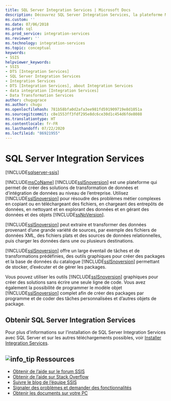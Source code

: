 ```yaml
---
title: SQL Server Integration Services | Microsoft Docs
description: Découvrez SQL Server Integration Services, la plateforme Microsoft qui permet de créer des solutions de transformation et d’intégration de données au niveau de l’entreprise.
ms.custom: ''
ms.date: 07/06/2018
ms.prod: sql
ms.prod_service: integration-services
ms.reviewer: ''
ms.technology: integration-services
ms.topic: conceptual
keywords:
- SSIS
helpviewer_keywords:
- SSIS
- DTS [Integration Services]
- SQL Server Integration Services
- Integration Services
- DTS [Integration Services], about Integration Services
- data integration [Integration Services]
- Data Transformation Services
author: chugugrace
ms.author: chugu
ms.openlocfilehash: 781b58bfa0d2afa3ee981fd591909719e8d1051a
ms.sourcegitcommit: c8e1553ff3fdf295e8dc6ce30d1c454d6fde8088
ms.translationtype: HT
ms.contentlocale: fr-FR
ms.lasthandoff: 07/22/2020
ms.locfileid: "86921955"
---
```

# <a name="sql-server-integration-services"></a>SQL Server Integration Services

[!INCLUDE[sqlserver-ssis](../includes/applies-to-version/sqlserver-ssis.md)]



[!INCLUDE[msCoName](../includes/msconame-md.md)] [!INCLUDE[ssISnoversion](../includes/ssisnoversion-md.md)] est une plateforme qui permet de créer des solutions de transformation de données et d’intégration de données au niveau de l’entreprise. Utilisez [!INCLUDE[ssISnoversion](../includes/ssisnoversion-md.md)] pour résoudre des problèmes métier complexes en copiant ou en téléchargeant des fichiers, en chargeant des entrepôts de données, en nettoyant et en explorant des données et en gérant des données et des objets [!INCLUDE[ssNoVersion](../includes/ssnoversion-md.md)].

[!INCLUDE[ssISnoversion](../includes/ssisnoversion-md.md)] peut extraire et transformer des données provenant d’une grande variété de sources, par exemple des fichiers de données XML, des fichiers plats et des sources de données relationnelles, puis charger les données dans une ou plusieurs destinations.

[!INCLUDE[ssISnoversion](../includes/ssisnoversion-md.md)] offre un large éventail de tâches et de transformations prédéfinies, des outils graphiques pour créer des packages et la base de données du catalogue [!INCLUDE[ssISnoversion](../includes/ssisnoversion-md.md)] permettant de stocker, d’exécuter et de gérer les packages.

Vous pouvez utiliser les outils [!INCLUDE[ssISnoversion](../includes/ssisnoversion-md.md)] graphiques pour créer des solutions sans écrire une seule ligne de code. Vous avez également la possibilité de programmer le modèle objet [!INCLUDE[ssISnoversion](../includes/ssisnoversion-md.md)] complet afin de créer des packages par programme et de coder des tâches personnalisées et d’autres objets de package.

## <a name="get-sql-server-integration-services"></a>Obtenir SQL Server Integration Services

Pour plus d’informations sur l’installation de SQL Server Integration Services avec SQL Server et sur les autres téléchargements possibles, voir [Installer Integration Services](install-windows/install-integration-services.md).

##  <a name="info_tip-resources"></a>![info_tip](../sql-server/media/info-tip.png) Ressources
-   [Obtenir de l’aide sur le forum SSIS](https://social.msdn.microsoft.com/Forums/en-US/home?forum=sqlintegrationservices)
-   [Obtenir de l’aide sur Stack Overflow](https://stackoverflow.com/questions/tagged/ssis)  
-   [Suivre le blog de l’équipe SSIS](https://blogs.msdn.microsoft.com/ssis/)
-   [Signaler des problèmes et demander des fonctionnalités](https://feedback.azure.com/forums/908035-sql-server)
-   [Obtenir les documents sur votre PC](../sql-server/sql-server-help-installation.md)
